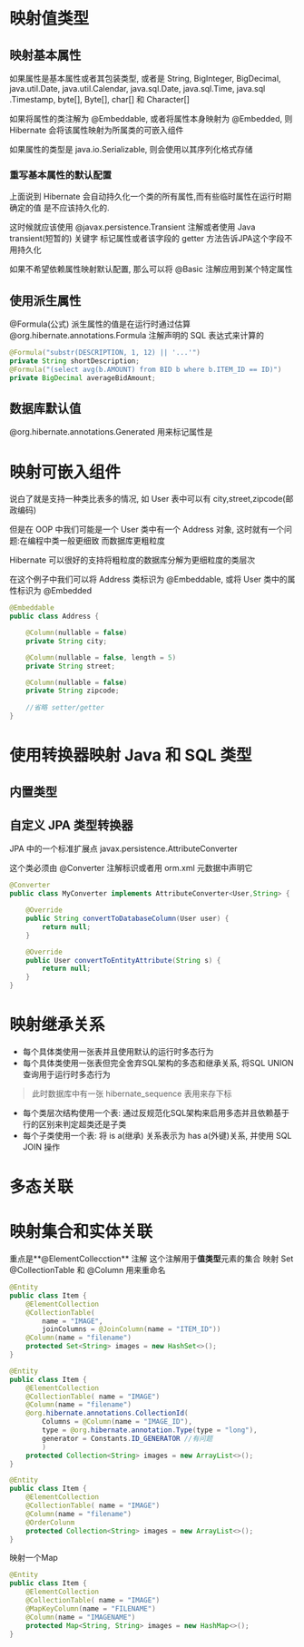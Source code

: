 # 映射值类型

## 映射基本属性
如果属性是基本属性或者其包装类型, 或者是 String, BigInteger, BigDecimal,
java.util.Date, java.util.Calendar, java.sql.Date, java.sql.Time, java.sql
.Timestamp, byte[], Byte[], char[] 和 Character[]

如果将属性的类注解为 @Embeddable, 或者将属性本身映射为 @Embedded,
则 Hibernate 会将该属性映射为所属类的可嵌入组件

如果属性的类型是 java.io.Serializable, 则会使用以其序列化格式存储

### 重写基本属性的默认配置
上面说到 Hibernate 会自动持久化一个类的所有属性,而有些临时属性在运行时期确定的值
是不应该持久化的.

这时候就应该使用 @javax.persistence.Transient 注解或者使用 Java transient(短暂的) 关键字
标记属性或者该字段的 getter 方法告诉JPA这个字段不用持久化

如果不希望依赖属性映射默认配置, 那么可以将 @Basic 注解应用到某个特定属性

## 使用派生属性
@Formula(公式)
派生属性的值是在运行时通过估算 @org.hibernate.annotations.Formula 注解声明的 SQL 表达式来计算的
```java
@Formula("substr(DESCRIPTION, 1, 12) || '...'")
private String shortDescription;
@Formula("(select avg(b.AMOUNT) from BID b where b.ITEM_ID == ID)")
private BigDecimal averageBidAmount;
```

## 数据库默认值
@org.hibernate.annotations.Generated 用来标记属性是

# 映射可嵌入组件
说白了就是支持一种类比表多的情况, 如 User 表中可以有 city,street,zipcode(邮政编码)

但是在 OOP 中我们可能是一个 User 类中有一个 Address 对象, 这时就有一个问题:在编程中类一般更细致
而数据库更粗粒度

Hibernate 可以很好的支持将粗粒度的数据库分解为更细粒度的类层次

在这个例子中我们可以将 Address 类标识为 @Embeddable, 或将 User 类中的属性标识为 @Embedded
```java
@Embeddable
public class Address {

    @Column(nullable = false)
    private String city;

    @Column(nullable = false, length = 5)
    private String street;

    @Column(nullable = false)
    private String zipcode;
    
    //省略 setter/getter
}
```

# 使用转换器映射 Java 和 SQL 类型

## 内置类型

## 自定义 JPA 类型转换器
JPA 中的一个标准扩展点 javax.persistence.AttributeConverter

这个类必须由 @Converter 注解标识或者用 orm.xml 元数据中声明它
```java
@Converter
public class MyConverter implements AttributeConverter<User,String> {

    @Override
    public String convertToDatabaseColumn(User user) {
        return null;
    }

    @Override
    public User convertToEntityAttribute(String s) {
        return null;
    }
}
```

# 映射继承关系
* 每个具体类使用一张表并且使用默认的运行时多态行为
* 每个具体类使用一张表但完全舍弃SQL架构的多态和继承关系, 将SQL UNION 查询用于运行时多态行为
> 此时数据库中有一张 hibernate\_sequence 表用来存下标
* 每个类层次结构使用一个表: 通过反规范化SQL架构来启用多态并且依赖基于行的区别来判定超类还是子类
* 每个子类使用一个表: 将 is a(继承) 关系表示为 has a(外键)关系, 并使用 SQL JOIN 操作


# 多态关联

# 映射集合和实体关联
重点是**@ElementCollecction** 注解
这个注解用于**值类型**元素的集合
映射 Set
@CollectionTable 和 @Column 用来重命名
```java
@Entity
public class Item {
    @ElementCollection
    @CollectionTable(
        name = "IMAGE",
        joinColumns = @JoinColumn(name = "ITEM_ID"))
    @Column(name = "filename")
    protected Set<String> images = new HashSet<>();
}
```


```java
@Entity
public class Item {
    @ElementCollection
    @CollectionTable( name = "IMAGE")
    @Column(name = "filename")
    @org.hibernate.annotations.CollectionId(
        Columns = @Column(name = "IMAGE_ID"),
        type = @org.hibernate.annotation.Type(type = "long"),
        generator = Constants.ID_GENERATOR //有问题
        )
    protected Collection<String> images = new ArrayList<>();
}
```


```java
@Entity
public class Item {
    @ElementCollection
    @CollectionTable( name = "IMAGE")
    @Column(name = "filename")
    @OrderColunm
    protected Collection<String> images = new ArrayList<>();
}
```


映射一个Map
```java
@Entity
public class Item {
    @ElementCollection
    @CollectionTable( name = "IMAGE")
    @MapKeyColumn(name = "FILENAME")
    @Column(name = "IMAGENAME")
    protected Map<String, String> images = new HashMap<>();
}
```


